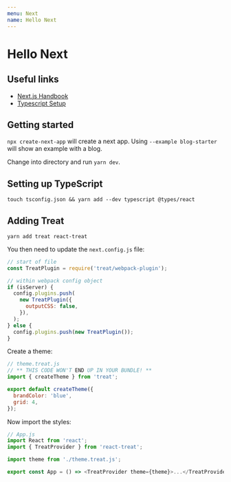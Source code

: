 ```yaml
---
menu: Next
name: Hello Next
---
```


# Hello Next

## Useful links

- [Next.js Handbook](https://www.freecodecamp.org/news/the-next-js-handbook/)
- [Typescript Setup](https://www.manuel-schoebel.com/blog/nextjs-typescript-storybook-setup)

## Getting started

`npx create-next-app` will create a next app. Using `--example blog-starter` will show an example with a blog.

Change into directory and run `yarn dev`.

## Setting up TypeScript

`touch tsconfig.json && yarn add --dev typescript @types/react`

## Adding Treat

`yarn add treat react-treat`

You then need to update the `next.config.js` file:

```javascript
// start of file
const TreatPlugin = require('treat/webpack-plugin');

// within webpack config object
if (isServer) {
  config.plugins.push(
    new TreatPlugin({
      outputCSS: false,
    }),
  );
} else {
  config.plugins.push(new TreatPlugin());
}
```

Create a theme:

```javascript
// theme.treat.js
// ** THIS CODE WON'T END UP IN YOUR BUNDLE! **
import { createTheme } from 'treat';

export default createTheme({
  brandColor: 'blue',
  grid: 4,
});
```

Now import the styles:

```javascript
// App.js
import React from 'react';
import { TreatProvider } from 'react-treat';

import theme from './theme.treat.js';

export const App = () => <TreatProvider theme={theme}>...</TreatProvider>;
```
